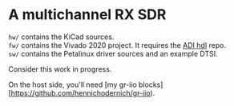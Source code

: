 # A multichannel RX SDR

`hw/` contains the KiCad sources.  
`fw/` contains the Vivado 2020 project. It requires the [ADI hdl](https://github.com/analogdevicesinc/hdl/tree/2021_r1) repo.  
`sw/` contains the Petalinux driver sources and an example DTSI.  

Consider this work in progress.  

On the host side, you'll need [my gr-iio blocks][https://github.com/hennichodernich/gr-iio).

